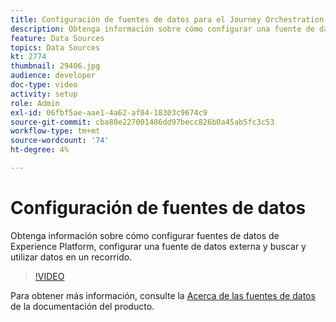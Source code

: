 ```yaml
---
title: Configuración de fuentes de datos para el Journey Orchestration de Adobe
description: Obtenga información sobre cómo configurar una fuente de datos de Experience Platform, configurar una fuente de datos externa y buscar y utilizar datos en un recorrido.
feature: Data Sources
topics: Data Sources
kt: 2774
thumbnail: 29406.jpg
audience: developer
doc-type: video
activity: setup
role: Admin
exl-id: 06fbf5ae-aae1-4a62-af84-18303c9674c9
source-git-commit: cba80e227001486dd97becc826b0a45ab5fc3c53
workflow-type: tm+mt
source-wordcount: '74'
ht-degree: 4%

---
```


# Configuración de fuentes de datos

Obtenga información sobre cómo configurar fuentes de datos de Experience Platform, configurar una fuente de datos externa y buscar y utilizar datos en un recorrido.

>[!VIDEO](https://video.tv.adobe.com/v/29406?quality=12&learn=on)

Para obtener más información, consulte la [Acerca de las fuentes de datos](https://experienceleague.adobe.com/docs/journeys/using/data-source-journeys/about-data-sources.html?lang=en) de la documentación del producto.
